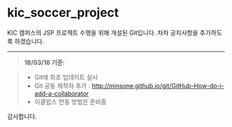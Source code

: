 kic_soccer_project
===================


KIC 캠퍼스의 JSP 프로젝트 수행을 위해 개설된 Git입니다.
차차 공지사항을 추가하도록 하겠습니다.

----------




> **18/03/16 기준:**

> - Git에 최초 업데이트 실시
> - Git 공동 제작자 추가 : http://minsone.github.io/git/GitHub-How-do-i-add-a-collaborator
> - 이클립스 연동 방법은 준비중

감사합니다.
